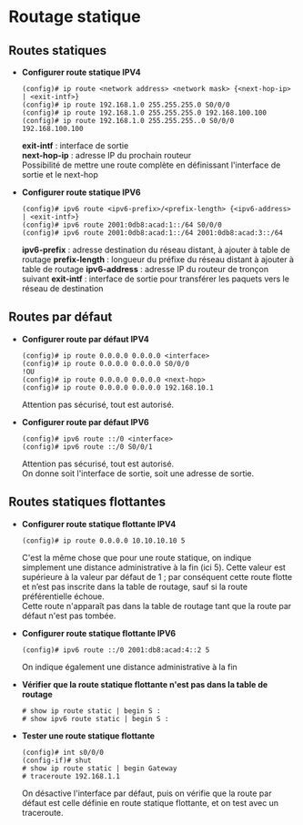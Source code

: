 # Routage statique

## Routes statiques

* **Configurer route statique IPV4**
	```
	(config)# ip route <network address> <network mask> {<next-hop-ip> | <exit-intf>}
	(config)# ip route 192.168.1.0 255.255.255.0 S0/0/0
	(config)# ip route 192.168.1.0 255.255.255.0 192.168.100.100
	(config)# ip route 192.168.1.0 255.255.255..0 S0/0/0 192.168.100.100
	```
	**exit-intf** : interface de sortie  
	**next-hop-ip** : adresse IP du prochain routeur  
	Possibilité de mettre une route complète en définissant l'interface de sortie et le next-hop

* **Configurer route statique IPV6**
	```
	(config)# ipv6 route <ipv6-prefix>/<prefix-length> {<ipv6-address> | <exit-intf>}
	(config)# ipv6 route 2001:0db8:acad:1::/64 S0/0/0
	(config)# ipv6 route 2001:0db8:acad:1::/64 2001:0db8:acad:3::/64
	```
	**ipv6-prefix** : adresse destination du réseau distant, à ajouter à table de routage
	**prefix-length** : longueur du préfixe du réseau distant à ajouter à table de routage
	**ipv6-address** : adresse IP du routeur de tronçon suivant
	**exit-intf** : interface de sortie pour transférer les paquets vers le réseau de destination

## Routes par défaut

* **Configurer route par défaut IPV4**
	```
	(config)# ip route 0.0.0.0 0.0.0.0 <interface>
	(config)# ip route 0.0.0.0 0.0.0.0 S0/0/0
	!OU
	(config)# ip route 0.0.0.0 0.0.0.0 <next-hop>
	(config)# ip route 0.0.0.0 0.0.0.0 192.168.10.1
	```
	Attention pas sécurisé, tout est autorisé.

* **Configurer route par défaut IPV6**
	```
	(config)# ipv6 route ::/0 <interface>
	(config)# ipv6 route ::/0 S0/0/1
	```
	Attention pas sécurisé, tout est autorisé.  
	On donne soit l'interface de sortie, soit une adresse de sortie.

## Routes statiques flottantes

* **Configurer route statique flottante IPV4**
	```
	(config)# ip route 0.0.0.0 10.10.10.10 5
	```
	C'est la même chose que pour une route statique, on indique simplement une distance administrative à la fin (ici 5). Cette valeur est supérieure à la valeur par défaut de 1 ; par conséquent cette route flotte et n’est pas inscrite dans la table de routage, sauf si la route préférentielle échoue.  
	Cette route n'apparaît pas dans la table de routage tant que la route par défaut n'est pas tombée.

* **Configurer route statique flottante IPV6**
	```
	(config)# ipv6 route ::/0 2001:db8:acad:4::2 5
	```
	On indique également une distance administrative à la fin

* **Vérifier que la route statique flottante n'est pas dans la table de routage**
	```
	# show ip route static | begin S :
	# show ipv6 route static | begin S :
	```

* **Tester une route statique flottante**
	```
	(config)# int s0/0/0
	(config-if)# shut
	# show ip route static | begin Gateway
	# traceroute 192.168.1.1
	```
	On désactive l'interface par défaut, puis on vérifie que la route par défaut est celle définie en route statique flottante, et on test avec un traceroute.
